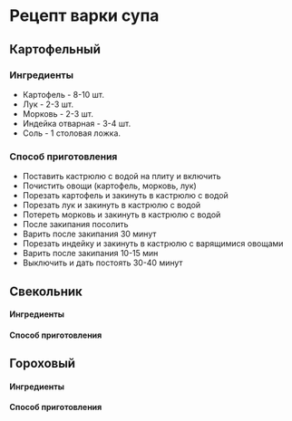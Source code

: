 # Рецепт варки супа
## Картофельный
   ### Ингредиенты
   * Картофель - 8-10 шт. 
   * Лук - 2-3 шт. 
   * Морковь - 2-3 шт. 
   * Индейка отварная - 3-4 шт. 
   * Соль - 1 столовая ложка. 
   ### Способ приготовления
   * Поставить кастрюлю с водой на плиту и включить
   * Почистить овощи (картофель, морковь, лук)
   * Порезать картофель и закинуть в кастрюлю с водой
   * Порезать лук и закинуть в кастрюлю с водой
   * Потереть морковь и закинуть в кастрюлю с водой
   * После закипания посолить 
   * Варить после закипания 30 минут
   * Порезать индейку и закинуть в кастрюлю с варящимися овощами
   * Варить после закипания 10-15 мин
   * Выключить и дать постоять 30-40 минут
## Свекольник
   #### Ингредиенты
   #### Способ приготовления
## Гороховый
   #### Ингредиенты
   #### Способ приготовления